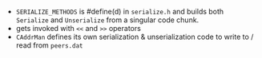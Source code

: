 - `SERIALIZE_METHODS` is #define(d) in `serialize.h` and builds both `Serialize`
and `Unserialize` from a singular code chunk.
- gets invoked with `<<` and `>>` operators
- `CAddrMan` defines its own serialization & unserialization code to write to /
  read from `peers.dat`